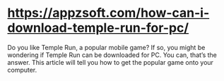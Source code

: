 # https://appzsoft.com/how-can-i-download-temple-run-for-pc/
Do you like Temple Run, a popular mobile game? If so, you might be wondering if Temple Run can be downloaded for PC. You can, that’s the answer. This article will tell you how to get the popular game onto your computer.
